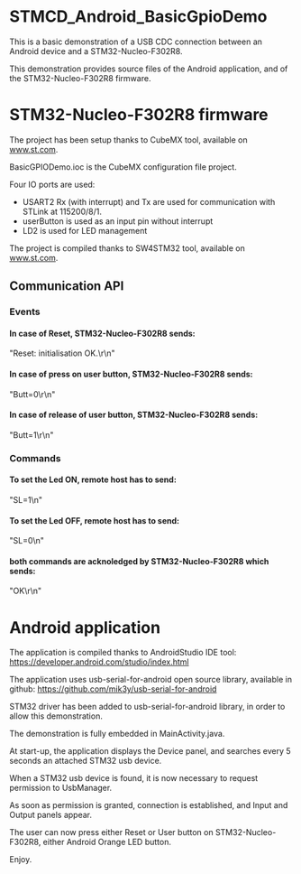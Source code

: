 # STMCD_Android_BasicGpioDemo
This is a basic demonstration of a USB CDC connection between an Android device and a STM32-Nucleo-F302R8.

This demonstration provides source files of the Android application, and of the STM32-Nucleo-F302R8 firmware.

# STM32-Nucleo-F302R8 firmware
The project has been setup thanks to CubeMX tool, available on www.st.com.

BasicGPIODemo.ioc is the CubeMX configuration file project.

Four IO ports are used:
- USART2 Rx (with interrupt) and Tx are used for communication with STLink at 115200/8/1.
- userButton is used as an input pin without interrupt
- LD2 is used for LED management

The project is compiled thanks to SW4STM32 tool, available on www.st.com. 

## Communication API
### Events
#### In case of Reset, STM32-Nucleo-F302R8 sends: 
"Reset: initialisation OK.\r\n"
#### In case of press on user button, STM32-Nucleo-F302R8 sends:
"Butt=0\r\n"
#### In case of release of user button, STM32-Nucleo-F302R8 sends:
"Butt=1\r\n"

### Commands
#### To set the Led ON, remote host has to send:
"SL=1\n"
#### To set the Led OFF, remote host has to send:
"SL=0\n"
#### both commands are acknoledged by STM32-Nucleo-F302R8 which sends:
"OK\r\n"

# Android application
The application is compiled thanks to AndroidStudio IDE tool:
https://developer.android.com/studio/index.html

The application uses usb-serial-for-android open source library, available in github:
https://github.com/mik3y/usb-serial-for-android

STM32 driver has been added to usb-serial-for-android library, in order to allow this demonstration.

The demonstration is fully embedded in MainActivity.java.

At start-up, the application displays the Device panel, and searches every 5 seconds an attached STM32 usb device.

When a STM32 usb device is found, it is now necessary to request permission to UsbManager.

As soon as permission is granted, connection is established, and Input and Output panels appear. 

The user can now press either Reset or User button on STM32-Nucleo-F302R8, either Android Orange LED button.

Enjoy.


